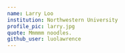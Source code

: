 ```yaml
---
name: Larry Loo
institution: Northwestern University
profile_pic: larry.jpg
quote: Mmmmm noodles.
github_user: luolawrence
---
```

